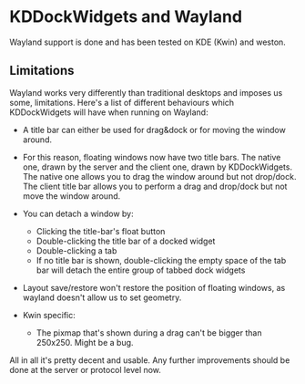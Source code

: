 # KDDockWidgets and Wayland

Wayland support is done and has been tested on KDE (Kwin) and weston.

## Limitations

Wayland works very differently than traditional desktops and imposes us some,
limitations. Here's a list of different behaviours which KDDockWidgets will have
when running on Wayland:

- A title bar can either be used for drag&dock or for moving the window around.

- For this reason, floating windows now have two title bars.
  The native one, drawn by the server and the client one, drawn by KDDockWidgets.
  The native one allows you to drag the window around but not drop/dock.
  The client title bar allows you to perform a drag and drop/dock but not move the window around.

- You can detach a window by:
  - Clicking the title-bar's float button
  - Double-clicking the title bar of a docked widget
  - Double-clicking a tab
  - If no title bar is shown, double-clicking the empty space of the tab bar will detach
  the entire group of tabbed dock widgets

- Layout save/restore won't restore the position of floating windows, as wayland
  doesn't allow us to set geometry.

- Kwin specific:
  - The pixmap that's shown during a drag can't be bigger than 250x250. Might be a bug.

All in all it's pretty decent and usable. Any further improvements should be done at the server or
protocol level now.
